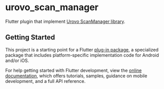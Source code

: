 # urovo_scan_manager

Flutter plugin that implement [Urovo ScanManager library](https://www.urovo.com/developer/android/device/ScanManager.html).

## Getting Started

This project is a starting point for a Flutter
[plug-in package](https://flutter.dev/developing-packages/),
a specialized package that includes platform-specific implementation code for
Android and/or iOS.

For help getting started with Flutter development, view the
[online documentation](https://flutter.dev/docs), which offers tutorials,
samples, guidance on mobile development, and a full API reference.

